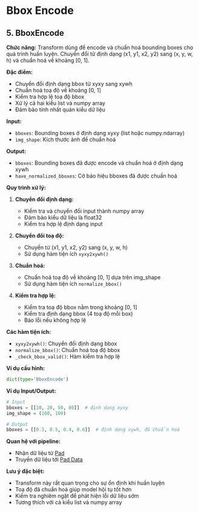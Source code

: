 
# Bbox Encode

## 5. BboxEncode

**Chức năng:** Transform dùng để encode và chuẩn hoá bounding boxes cho quá trình huấn luyện. Chuyển đổi từ định dạng (x1, y1, x2, y2) sang (x, y, w, h) và chuẩn hoá về khoảng [0, 1].

**Đặc điểm:**
- Chuyển đổi định dạng bbox từ xyxy sang xywh
- Chuẩn hoá toạ độ về khoảng [0, 1]
- Kiểm tra hợp lệ toạ độ bbox
- Xử lý cả hai kiểu list và numpy array
- Đảm bảo tính nhất quán kiểu dữ liệu

**Input:**
- `bboxes`: Bounding boxes ở định dạng xyxy (list hoặc numpy.ndarray)
- `img_shape`: Kích thước ảnh để chuẩn hoá

**Output:**
- `bboxes`: Bounding boxes đã được encode và chuẩn hoá ở định dạng xywh
- `have_normalized_bboxes`: Cờ báo hiệu bboxes đã được chuẩn hoá

**Quy trình xử lý:**

1. **Chuyển đổi định dạng:**
   - Kiểm tra và chuyển đổi input thành numpy array
   - Đảm bảo kiểu dữ liệu là float32
   - Kiểm tra hợp lệ định dạng input

2. **Chuyển đổi toạ độ:**
   - Chuyển từ (x1, y1, x2, y2) sang (x, y, w, h)
   - Sử dụng hàm tiện ích `xyxy2xywh()`

3. **Chuẩn hoá:**
   - Chuẩn hoá toạ độ về khoảng [0, 1] dựa trên img_shape
   - Sử dụng hàm tiện ích `normalize_bbox()`

4. **Kiểm tra hợp lệ:**
   - Kiểm tra toạ độ bbox nằm trong khoảng [0, 1]
   - Kiểm tra định dạng bbox (4 toạ độ mỗi box)
   - Báo lỗi nếu không hợp lệ

**Các hàm tiện ích:**
- `xyxy2xywh()`: Chuyển đổi định dạng bbox
- `normalize_bbox()`: Chuẩn hoá toạ độ bbox
- `_check_bbox_valid()`: Hàm kiểm tra hợp lệ

**Ví dụ cấu hình:**
```python
dict(type='BboxEncode')
```

**Ví dụ Input/Output:**
```python
# Input
bboxes = [[10, 20, 50, 80]]  # định dạng xyxy
img_shape = (100, 100)

# Output  
bboxes = [[0.3, 0.5, 0.4, 0.6]]  # định dạng xywh, đã chuẩn hoá
```

**Quan hệ với pipeline:**
- Nhận dữ liệu từ [Pad](../pad/README.md)
- Truyền dữ liệu tới [Pad Data](../pad_data/README.md)

**Lưu ý đặc biệt:**
- Transform này rất quan trọng cho sự ổn định khi huấn luyện
- Toạ độ đã chuẩn hoá giúp model hội tụ tốt hơn
- Kiểm tra nghiêm ngặt để phát hiện lỗi dữ liệu sớm
- Tương thích với cả kiểu list và numpy array
